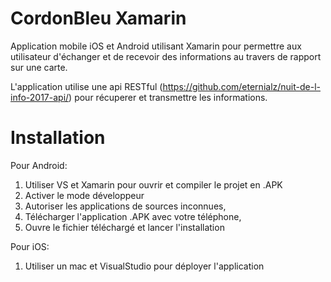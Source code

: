 # CordonBleu Xamarin

Application mobile iOS et Android utilisant Xamarin pour permettre aux utilisateur d'échanger et de recevoir des informations au travers de rapport sur une carte.

L'application utilise une api RESTful (https://github.com/eternialz/nuit-de-l-info-2017-api/) pour récuperer et transmettre les informations.

# Installation

Pour Android:
1. Utiliser VS et Xamarin pour ouvrir et compiler le projet en .APK
2. Activer le mode développeur
3. Autoriser les applications de sources inconnues,
4. Télécharger l'application .APK avec votre téléphone,
5. Ouvre le fichier téléchargé et lancer l'installation

Pour iOS:
1. Utiliser un mac et VisualStudio pour déployer l'application
